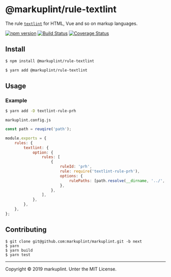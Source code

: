 # @markuplint/rule-textlint

The rule [`textlint`](https://github.com/textlint/textlint) for HTML, Vue and so on markup languages.

[![npm version](https://badge.fury.io/js/%40markuplint%2Frule-textlint.svg)](https://www.npmjs.com/package/@markuplint/rule-textlint)
[![Build Status](https://travis-ci.org/markuplint/markuplint.svg?branch=master)](https://travis-ci.org/markuplint/markuplint)
[![Coverage Status](https://coveralls.io/repos/github/markuplint/markuplint/badge.svg?branch=master)](https://coveralls.io/github/markuplint/markuplint?branch=master)

## Install

```sh
$ npm install @markuplint/rule-textlint

$ yarn add @markuplint/rule-textlint
```

## Usage

### Example

```sh
$ yarn add -D textlint-rule-prh
```

`markuplint.config.js`

```js
const path = reuqire('path');

module.exports = {
	rules: {
		textlint: {
			option: {
				rules: [
					{
						ruleId: 'prh',
						rule: require('textlint-rule-prh'),
						options: {
							rulePaths: [path.resolve(__dirname, '../', 'prh.yml')],
						},
					},
				],
			},
		},
	},
};
```

## Contributing

```
$ git clone git@github.com:markuplint/markuplint.git -b next
$ yarn
$ yarn build
$ yarn test
```

---

Copyright &copy; 2019 markuplint. Unter the MIT License.
